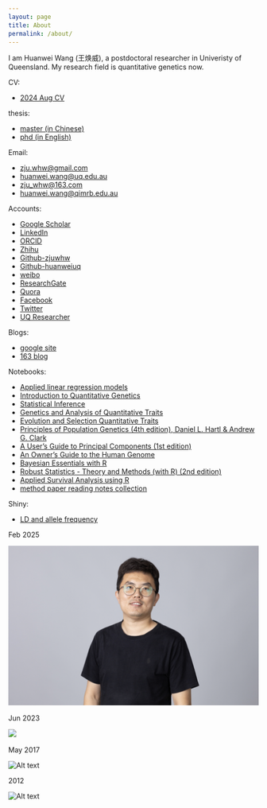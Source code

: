 ```yaml
---
layout: page
title: About
permalink: /about/
---
```


I am Huanwei Wang (王焕威), a postdoctoral researcher  in Univeristy of Queensland. My research field is quantitative genetics now.

CV:
- [2024 Aug CV](/documents/CV_huanwei_20240809.pdf)

thesis:

- [master (in Chinese)](/documents/master_thesis.pdf)
- [phd (in English)](/documents/phd_final_thesis.pdf)

Email:

- zju.whw@gmail.com
- huanwei.wang@uq.edu.au
- zju_whw@163.com
- huanwei.wang@qimrb.edu.au

Accounts:

- [Google Scholar](https://scholar.google.com/citations?user=B8z18fgAAAAJ&hl=en)
- [LinkedIn](https://cn.linkedin.com/in/huanwei-wang-53205b61)
- [ORCID](http://orcid.org/0000-0002-6137-3391)
- [Zhihu](https://www.zhihu.com/people/wang-huan-wei)
- [Github-zjuwhw](https://github.com/zjuwhw)
- [Github-huanweiuq](https://github.com/huanweiuq)
- [weibo](http://weibo.com/u/1862168475)
- [ResearchGate](https://www.researchgate.net/profile/Huanwei_Wang)
- [Quora](https://www.quora.com/profile/Wang-Huanwei)
- [Facebook](https://www.facebook.com/zju.whw)
- [Twitter](https://twitter.com/zjuwhw)
- [UQ Researcher](https://researchers.uq.edu.au/researcher/30551)


Blogs:

- [google site](https://sites.google.com/site/zjuwhwsblog/home)
- [163 blog](http://blog.163.com/zju_whw/)

Notebooks:

- [Applied linear regression models](https://zjuwhw.github.io/notebook-alrm/)
- [Introduction to Quantitative Genetics](https://zjuwhw.github.io/notebook-qg/)
- [Statistical Inference](https://zjuwhw.github.io/notebook-si/)
- [Genetics and Analysis of Quantitative Traits](https://zjuwhw.github.io/notebook-gaqt/)
- [Evolution and Selection Quantitative Traits](https://zjuwhw.github.io/notebook-esqt/)
- [Principles of Population Genetics (4th edition), Daniel L. Hartl & Andrew G. Clark](https://zjuwhw.github.io/notebook-ppg/)
- [A User’s Guide to Principal Components (1st edition)](https://zjuwhw.github.io/notebook-pca/)
- [An Owner’s Guide to the Human Genome](https://zjuwhw.github.io/notebook-hgbook/)
- [Bayesian Essentials with R](https://zjuwhw.github.io/notebook-BayesEssential/)
- [Robust Statistics - Theory and Methods (with R) (2nd edition)](https://zjuwhw.github.io/notebook-robust)
- [Applied Survival Analysis using R](https://zjuwhw.github.io/notebook-surivialR)
- [method paper reading notes collection](https://zjuwhw.github.io/notebook-mtdpaper/)

Shiny:

- [LD and allele frequency](https://huanwei.shinyapps.io/ldfrq/)


Feb 2025

![](images/Huanwei_Wang_QIMR_2025_cut.PNG)

Jun 2023

![](/images/Huanwei_Wang_Jun2023.jpg)

May 2017

![Alt text](/images/Huanwei_Wang_2017May.JPG)

2012

![Alt text](/images/me.jpg)
